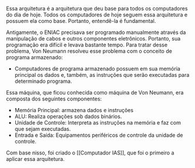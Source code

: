 Essa arquitetura é a arquitetura que deu base para todos os computadores do dia de hoje. Todos os computadores de hoje seguem essa arquitetura e possuem ela como base. Portanto, entendê-la é fundamental.

Antigamente, o ENIAC precisava ser programado manualmente através da manipulação de cabos e outros componentes eletrônicos. Portanto, sua programação era difícil e levava bastante tempo. Para tratar desse problema, Von Neumann resolveu esse problema com o conceito de programa armazenado:
- Computadores de programa armazenado possuem em sua memória principal os dados e, também, as instruções que serão executadas para determinado programa. 

Essa máquina, que ficou conhecida como máquina de Von Neumann, era composta dos seguintes componentes:
- Memória Principal: armazena dados e instruções
- ALU: Realiza operações sob dados binários.
- Unidade de Controle: Interpreta as instruções na memória e faz com que sejam executadas.
- Entrada e Saída: Equipamentos periféricos de controle da unidade de controle.

Com base nisso, foi criado o [[Computador IAS]], que foi o primeiro a aplicar essa arquitetura. 